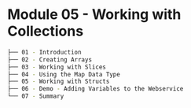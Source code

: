 # Module 05 - Working with Collections

```bash
├── 01 - Introduction
├── 02 - Creating Arrays
├── 03 - Working with Slices
├── 04 - Using the Map Data Type
├── 05 - Working with Structs
├── 06 - Demo - Adding Variables to the Webservice
└── 07 - Summary
```
